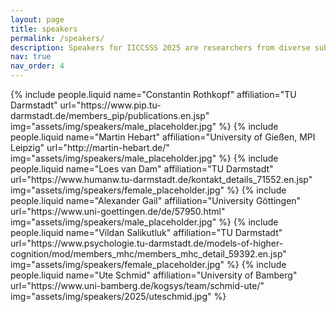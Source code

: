 ```yaml
---
layout: page
title: speakers
permalink: /speakers/
description: Speakers for IICCSSS 2025 are researchers from diverse subfields of computational cognitive science
nav: true
nav_order: 4
---
```


<div class="container">
    <div class="row row-cols-1 row-cols-md-3">
    {% include people.liquid
        name="Constantin Rothkopf"
        affiliation="TU Darmstadt"
        url="https://www.pip.tu-darmstadt.de/members_pip/publications.en.jsp"
        img="assets/img/speakers/male_placeholder.jpg"
    %}
    {% include people.liquid
        name="Martin Hebart"
        affiliation="University of Gießen, MPI Leipzig"
        url="http://martin-hebart.de/"
        img="assets/img/speakers/male_placeholder.jpg"
    %}
    {% include people.liquid
        name="Loes van Dam"
        affiliation="TU Darmstadt"
        url="https://www.humanw.tu-darmstadt.de/kontakt_details_71552.en.jsp"
        img="assets/img/speakers/female_placeholder.jpg"
    %}
    {% include people.liquid
        name="Alexander Gail"
        affiliation="University Göttingen"
        url="https://www.uni-goettingen.de/de/57950.html"
        img="assets/img/speakers/male_placeholder.jpg"
    %}
    {% include people.liquid
        name="Vildan Salikutluk"
        affiliation="TU Darmstadt"
        url="https://www.psychologie.tu-darmstadt.de/models-of-higher-cognition/mod/members_mhc/members_mhc_detail_59392.en.jsp"
        img="assets/img/speakers/female_placeholder.jpg"
    %}
    {% include people.liquid 
        name="Ute Schmid"
        affiliation="University of Bamberg"
        url="https://www.uni-bamberg.de/kogsys/team/schmid-ute/"
        img="assets/img/speakers/2025/uteschmid.jpg" 
    %}
    </div>
</div>
